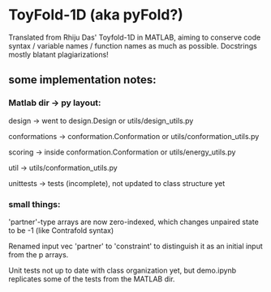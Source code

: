 # ToyFold-1D (aka pyFold?)

Translated from Rhiju Das' Toyfold-1D in MATLAB, aiming to conserve code syntax / variable names / function names as much as possible. Docstrings mostly blatant plagiarizations!

## some implementation notes:

### Matlab dir -> py layout:

design -> went to design.Design or utils/design_utils.py

conformations -> conformation.Conformation or utils/conformation_utils.py

scoring -> inside conformation.Conformation or utils/energy_utils.py

util -> utils/conformation_utils.py

unittests -> tests (incomplete), not updated to class structure yet

### small things:

'partner'-type arrays are now zero-indexed, which changes unpaired state to be -1 (like Contrafold syntax)

Renamed input vec 'partner' to 'constraint' to distinguish it as an initial input from the p arrays.

Unit tests not up to date with class organization yet, but demo.ipynb replicates some of the tests from the MATLAB dir.
